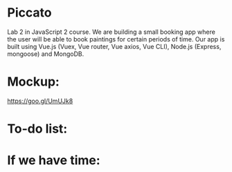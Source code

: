 # Piccato
Lab 2 in JavaScript 2 course. We are building a small booking app where the user will be able to book paintings for certain periods of time. Our app is built using Vue.js (Vuex, Vue router, Vue axios, Vue CLI), Node.js (Express, mongoose) and MongoDB.
# Mockup:

https://goo.gl/UmUJk8

# To-do list:

# If we have time:


